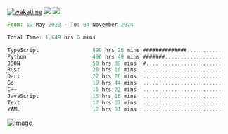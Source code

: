 [![wakatime](https://wakatime.com/badge/user/00eead22-fb14-4dd0-ab8a-3625cafbd50d.svg)](https://wakatime.com/@00eead22-fb14-4dd0-ab8a-3625cafbd50d)
![](https://komarev.com/ghpvc/?username=flatypus)
![](https://pixel.flatypus.me/flatypus?type=tracker)
<!--START_SECTION:waka-->

```rust
From: 19 May 2023 - To: 04 November 2024

Total Time: 1,649 hrs 6 mins

TypeScript                 899 hrs 28 mins ##############...........   54.29 %
Python                     496 hrs 49 mins #######..................   29.99 %
JSON                       50 hrs 39 mins  #........................   03.06 %
Rust                       28 hrs 16 mins  .........................   01.71 %
Dart                       22 hrs 26 mins  .........................   01.35 %
Go                         19 hrs 44 mins  .........................   01.19 %
C++                        15 hrs 22 mins  .........................   00.93 %
JavaScript                 15 hrs 16 mins  .........................   00.92 %
Text                       12 hrs 37 mins  .........................   00.76 %
YAML                       12 hrs 31 mins  .........................   00.76 %
```

<!--END_SECTION:waka-->
[<img alt="image" src="https://github.com/flatypus/flatypus/assets/68029599/0a302dc1-501c-43a0-ae8d-37ec4817f3bd">](https://flatypus.me)

